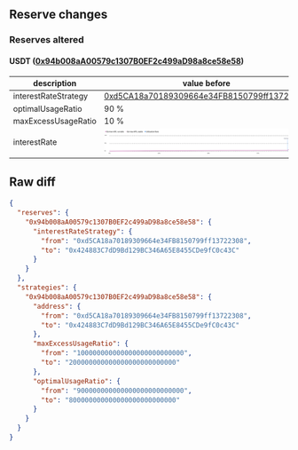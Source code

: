 ## Reserve changes

### Reserves altered

#### USDT ([0x94b008aA00579c1307B0EF2c499aD98a8ce58e58](https://optimistic.etherscan.io/address/0x94b008aA00579c1307B0EF2c499aD98a8ce58e58))

| description | value before | value after |
| --- | --- | --- |
| interestRateStrategy | [0xd5CA18a70189309664e34FB8150799ff13722308](https://optimistic.etherscan.io/address/0xd5CA18a70189309664e34FB8150799ff13722308) | [0x424883C7dD9Bd129BC346A65E8455CDe9fC0c43C](https://optimistic.etherscan.io/address/0x424883C7dD9Bd129BC346A65E8455CDe9fC0c43C) |
| optimalUsageRatio | 90 % | 80 % |
| maxExcessUsageRatio | 10 % | 20 % |
| interestRate | ![before](/.assets/19d720ba733a698f9e5c8714853876f8759c351e.svg) | ![after](/.assets/4c96597d8e0f135353f37321358e767ebe5eb8a8.svg) |

## Raw diff

```json
{
  "reserves": {
    "0x94b008aA00579c1307B0EF2c499aD98a8ce58e58": {
      "interestRateStrategy": {
        "from": "0xd5CA18a70189309664e34FB8150799ff13722308",
        "to": "0x424883C7dD9Bd129BC346A65E8455CDe9fC0c43C"
      }
    }
  },
  "strategies": {
    "0x94b008aA00579c1307B0EF2c499aD98a8ce58e58": {
      "address": {
        "from": "0xd5CA18a70189309664e34FB8150799ff13722308",
        "to": "0x424883C7dD9Bd129BC346A65E8455CDe9fC0c43C"
      },
      "maxExcessUsageRatio": {
        "from": "100000000000000000000000000",
        "to": "200000000000000000000000000"
      },
      "optimalUsageRatio": {
        "from": "900000000000000000000000000",
        "to": "800000000000000000000000000"
      }
    }
  }
}
```